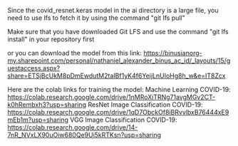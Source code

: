 Since the covid_resnet.keras model in the ai directory is a large file, you need to use lfs to fetch it by using the command
"git lfs pull"

Make sure that you have downloaded Git LFS and use the command "git lfs install" in your repository first

or you can download the model from this link:
https://binusianorg-my.sharepoint.com/personal/nathaniel_alexander_binus_ac_id/_layouts/15/guestaccess.aspx?share=ETSjBcUkM8pDmEwdutM2taIBf1yK4f6YeijLnUIoHg8h_w&e=IT8Zcx

Here are the colab links for training the model:
Machine Learning COVID-19: https://colab.research.google.com/drive/1nMRoXiTRNg71avgMGv2CT-k0hRembxh3?usp=sharing
ResNet Image Classification COVID-19: https://colab.research.google.com/drive/1qD7ObckOf8iBRvvlbxB76444xE9mEb1m?usp=sharing
VGG Image Classification COVID-19: https://colab.research.google.com/drive/14-7nR_NVxLX90uOiw680Qe9Ui5kRTKsn?usp=sharing
